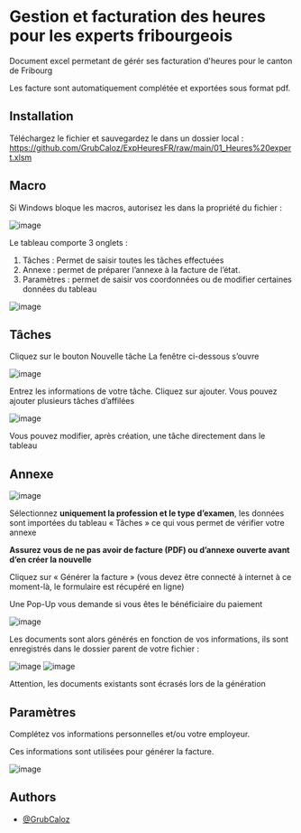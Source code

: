 
# Gestion et facturation des heures pour les experts fribourgeois

Document excel permetant de gérér ses facturation d'heures pour le canton de Fribourg

Les facture sont automatiquement complétée et exportées sous format pdf.

## Installation

Téléchargez le fichier et sauvegardez le dans un dossier local :
https://github.com/GrubCaloz/ExpHeuresFR/raw/main/01_Heures%20expert.xlsm

    
## Macro


Si Windows bloque les macros, autorisez les dans la propriété du fichier :

 ![image](https://github.com/GrubCaloz/ExpHeuresFR/assets/163901454/3c3a968d-675d-42ad-940b-1dc4190cd7d5)


Le tableau comporte 3 onglets :
1.	Tâches : Permet de saisir toutes les tâches effectuées
2.	Annexe : permet de préparer l’annexe à la facture de l’état.
3.	Paramètres : permet de saisir vos coordonnées ou de modifier certaines données du tableau

![image](https://github.com/GrubCaloz/ExpHeuresFR/assets/163901454/e067298b-2f17-41f0-b193-10b9697bc17b)


## Tâches


Cliquez sur le bouton Nouvelle tâche
La fenêtre ci-dessous s’ouvre

 ![image](https://github.com/GrubCaloz/ExpHeuresFR/assets/163901454/881d4461-a31a-4d3d-b68b-288d8153db03)


Entrez les informations de votre tâche.
Cliquez sur ajouter.
Vous pouvez ajouter plusieurs tâches d’affilées

![image](https://github.com/GrubCaloz/ExpHeuresFR/assets/163901454/12f27fb2-99e0-4809-9ea6-f7205695d119)

 
Vous pouvez modifier, après création, une tâche directement dans le tableau

## Annexe


 ![image](https://github.com/GrubCaloz/ExpHeuresFR/assets/163901454/92fa769a-20e7-437d-bc12-1d62da1a5796)

Sélectionnez **uniquement la profession et le type d’examen**, les données sont importées du tableau « Tâches » ce qui vous permet de vérifier votre annexe

**Assurez vous de ne pas avoir de facture (PDF) ou d’annexe ouverte avant d’en créer la nouvelle**

Cliquez sur « Générer la facture » (vous devez être connecté à internet à ce moment-là, le formulaire est récupéré en ligne)

Une Pop-Up vous demande si vous êtes le bénéficiaire du paiement

 ![image](https://github.com/GrubCaloz/ExpHeuresFR/assets/163901454/85cccd71-61df-46dd-9225-67ee01a04110)

Les documents sont alors générés en fonction de vos informations, ils sont enregistrés dans le dossier parent de votre fichier :

 ![image](https://github.com/GrubCaloz/ExpHeuresFR/assets/163901454/700a6077-06b2-4850-8b2e-8dc96f600fd7)
![image](https://github.com/GrubCaloz/ExpHeuresFR/assets/163901454/0a9cc8f7-f42e-4df9-8f33-1fc752f240e3)

 

Attention, les documents existants sont écrasés lors de la génération


## Paramètres

 

Complétez vos informations personnelles et/ou votre employeur.

Ces informations sont utilisées pour générer la facture.

![image](https://github.com/GrubCaloz/ExpHeuresFR/assets/163901454/be8b49a5-55fb-4a62-900b-693b94c83507)
## Authors

- [@GrubCaloz](https://www.github.com/GrubCaloz)

